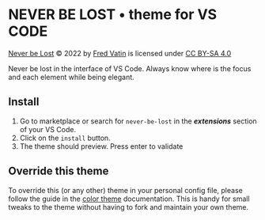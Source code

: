 # NEVER BE LOST • theme for VS CODE

[Never be Lost](https://github.com/Fred-Vatin/never-be-lost) © 2022 by [Fred Vatin](https://github.com/Fred-Vatin) is licensed under [CC BY-SA 4.0](http://creativecommons.org/licenses/by-sa/4.0/?ref=chooser-v1)

Never be lost in the interface of VS Code. Always know where is the focus and each element while being elegant.

<!-- todo add screenshot -->

<!-- info -->

<!-- problem -->

<!-- *** -->

<!-- ----   -->

## Install

<!-- todo add link -->

1. Go to marketplace or search for `never-be-lost` in the _**extensions**_ section of your VS Code.
2. Click on the `install` button.
3. The theme should preview. Press enter to validate

## Override this theme

To override this (or any other) theme in your personal config file, please follow the guide in the [color theme](https://code.visualstudio.com/api/extension-guides/color-theme) documentation. This is handy for small tweaks to the theme without having to fork and maintain your own theme.

<!-- todo add example -->
